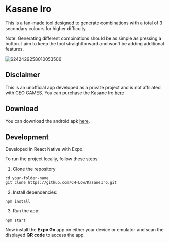 # Kasane Iro

This is a fan-made tool designed to generate combinations with a total of 3 secondary colours for higher difficulty. 

Note: Generating different combinations should be as simple as pressing a button. I aim to keep the tool straightforward and won't be adding additional features.

![6242429258010053506](https://github.com/user-attachments/assets/d630f322-5ad3-4c5f-9e4c-a11db05e8800)

## Disclaimer

This is an unofficial app developed as a private project and is not affiliated with GEO GAMES.
You can purchase the Kasane Iro [here](https://www.amazon.co.jp/dp/B0F7QP24GL?ref_=pe_63408012_578253412_t_fed_asin_title)

## Download
You can download the android apk [here](https://github.com/CH-Low/KasaneIro/releases/tag/V1.0.0).

## Development
Developed in React Native with Expo.

To run the project locally, follow these steps:

1. Clone the repository

```
cd your-folder-name
git clone https://github.com/CH-Low/KasaneIro.git
```

2. Install dependencies:
```
npm install
```

3. Run the app:
```
npm start
```
Now install the **Expo Go** app on either your device or emulator and scan the displayed **QR code** to access the app.
